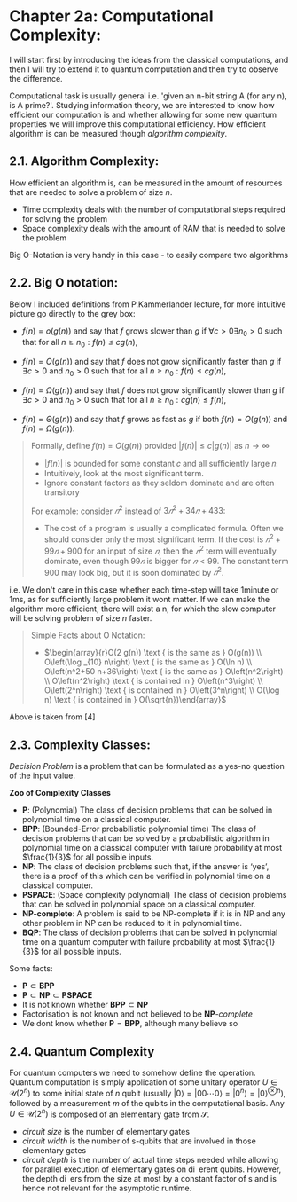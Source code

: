 # Chapter 2a: Computational Complexity:
I will start first by introducing the ideas from the classical computations, and then I will try to extend it to quantum computation and then try to observe the difference. 

Computational task is usually general i.e. 'given an n-bit string A (for any n), is A prime?'. Studying information theory, we are interested to know how efficient our computation is and whether allowing for some new quantum properties we will improve this computational efficiency. How efficient algorithm is can be measured though _algorithm complexity_.


## 2.1. Algorithm Complexity:
How efficient an algorithm is, can be measured in the amount of resources that are needed to solve a problem of size _n_.

- Time complexity deals with the number of computational steps required for solving the problem
- Space complexity deals with the amount of RAM that is needed to solve the problem

Big O-Notation is very handy in this case - to easily compare two algorithms

## 2.2. Big O notation:
Below I included definitions from P.Kammerlander lecture, for more intuitive picture go directly to the grey box:

- $f(n)=o(g(n))$ and say that $f$ grows slower than $g$
if $\forall c>0 \exists n_0>0$ such that for all $n \geq n_0: f(n) \leq c g(n)$,

- $f(n)=O(g(n))$ and say that $f$ does not grow significantly faster than $g$
if $\exists c>0$ and $n_0>0$ such that for all $n \geq n_0: f(n) \leq c g(n)$,

- $f(n)=\Omega(g(n))$ and say that $f$ does not grow significantly slower than $g$
if $\exists c>0$ and $n_0>0$ such that for all $n \geq n_0: c g(n) \leq f(n)$,

- $f(n)=\Theta(g(n))$ and say that $f$ grows as fast as $g$
if both $f(n)=O(g(n))$ and $f(n)=\Omega(g(n))$.

>Formally, define $f(n)=O(g(n))$ provided $|f(n)| \leq c|g(n)|$ as $n \rightarrow \infty$
> - $|f(n)|$ is bounded for some constant 𝑐 and all suﬀiciently large 𝑛.
> - Intuitively, look at the most significant term.
> - Ignore constant factors as they seldom dominate and are often transitory
>
>For example: consider $𝑛^2$ instead of $3𝑛^2 + 34𝑛 + 433$:
> - The cost of a program is usually a complicated formula. Often we should consider only the most significant term. If the cost is $𝑛^2 + 99𝑛 + 900$ for an input of size $𝑛$, then the $𝑛^2$ term will eventually dominate, even though $99𝑛$ is bigger for $𝑛 < 99$. The constant term 900 may look big, but it is soon dominated by $𝑛^2$.

i.e. We don't care in this case whether each time-step will take 1minute or 1ms, as for sufficiently large problem it wont matter. If we can make the algorithm more efficient, there will exist a n, for which the slow computer will be solving problem of size _n_ faster.

>Simple Facts about O Notation:
> 
> - $\begin{array}{r}O(2 g(n)) \text { is the same as } O(g(n)) \\ O\left(\log _{10} n\right) \text { is the same as } O(\ln n) \\ O\left(n^2+50 n+36\right) \text { is the same as } O\left(n^2\right) \\ O\left(n^2\right) \text { is contained in } O\left(n^3\right) \\ O\left(2^n\right) \text { is contained in } O\left(3^n\right) \\ O(\log n) \text { is contained in } O(\sqrt{n})\end{array}$

Above is taken from [4]


## 2.3. Complexity Classes:
_Decision Problem_ is a problem that can be formulated as a yes-no question of the input value. 


**Zoo of Complexity Classes**

- **P**: (Polynomial) The class of decision problems that can be solved in polynomial time on a classical computer.
- **BPP**: (Bounded-Error probabilistic polynomial time) The class of decision problems that can be solved by a probabilistic algorithm in polynomial time on a classical computer with failure probability at most $\frac{1}{3}$ for all possible inputs.
- **NP**: The class of decision problems such that, if the answer is ‘yes’, there is a proof of this which can be verified in polynomial time on a classical computer.
- **PSPACE**: (Space complexity polynomial) The class of decision problems that can be solved in polynomial space on a classical computer.
- **NP-complete**: A problem is said to be NP-complete if it is in NP and any other problem in NP can be reduced to it in polynomial time.
- **BQP**: The class of decision problems that can be solved in polynomial time on a quantum
computer with failure probability at most $\frac{1}{3}$ for all possible inputs.

Some facts:

- $\mathbf{P} \subset \mathbf{B P P}$
- $\mathbf{P} \subset \mathbf{N P} \subset \mathbf{P S P A C E}$
- It is not known whether $\mathbf{B P P} \subset \mathbf{N P}$
- Factorisation is not known and not believed to be **NP**-_complete_
- We dont know whether $\mathbf{P} = \mathbf{B P P}$, although many believe so

## 2.4. Quantum Complexity
For quantum computers we need to somehow define the operation. Quantum computation is simply application of some unitary operator $U \in \mathcal{U}(2^n)$ to some initial state of _n_ qubit (usually $\left|0\right>=\left|00 \cdots 0\right>=\left|0^n\right>=\left|0\right>^{\otimes n}$), followed by a measurement _m_ of the qubits in the computational basis. Any $U \in \mathcal{U}(2^n)$ is composed of an elementary gate from $\mathcal{S}$.

- _circuit size_ is the number of elementary gates
- _circuit width_ is the number of s-qubits that are involved in those elementary gates
- _circuit depth_ is the number of actual time steps needed while allowing for parallel execution of elementary gates on di erent qubits. However, the depth di ers from the size at most by a constant factor of s and is hence not relevant for the asymptotic runtime.
